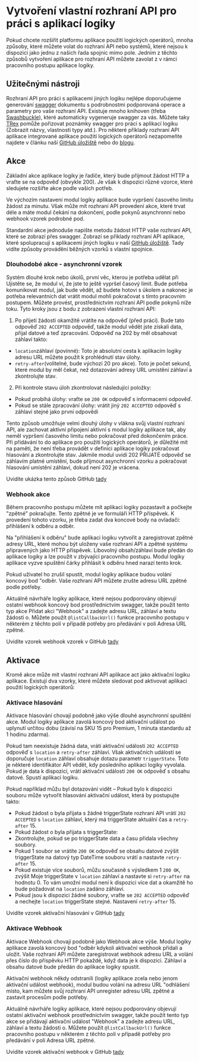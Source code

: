 <properties 
    pageTitle="Vytvoření rozhraní API pro použití logických operátorů aplikace" 
    description="Vytvoření vlastní rozhraní API pro práci s aplikací logiky" 
    authors="jeffhollan" 
    manager="dwrede" 
    editor="" 
    services="logic-apps" 
    documentationCenter=""/>

<tags
    ms.service="logic-apps"
    ms.workload="integration"
    ms.tgt_pltfrm="na"
    ms.devlang="na" 
    ms.topic="article"
    ms.date="10/18/2016"
    ms.author="jehollan"/>
    
# <a name="creating-a-custom-api-to-use-with-logic-apps"></a>Vytvoření vlastní rozhraní API pro práci s aplikací logiky

Pokud chcete rozšířit platformu aplikace použití logických operátorů, mnoha způsoby, které můžete volat do rozhraní API nebo systémů, které nejsou k dispozici jako jednu z našich řada spojnic mimo pole.  Jedním z těchto způsobů vytvoření aplikace pro rozhraní API můžete zavolat z v rámci pracovního postupu aplikace logiky.

## <a name="helpful-tools"></a>Užitečnými nástroji

Rozhraní API pro práci s aplikacemi jiných logiku nejlépe doporučujeme generování [swagger](http://swagger.io) dokumentu s podrobnostmi podporovaná operace a parametry pro vaše rozhraní API.  Existuje mnoho knihoven (třeba [Swashbuckle](https://github.com/domaindrivendev/Swashbuckle)), které automaticky vygeneruje swagger za vás.  Můžete taky [TRex](https://github.com/nihaue/TRex) pomůže pořizovat poznámky swagger pro práci s aplikací logiku (Zobrazit názvy, vlastnosti typy atd.).  Pro některé příklady rozhraní API aplikace integrované aplikace použití logických operátorů nezapomeňte najdete v článku naší [GitHub úložiště](http://github.com/logicappsio) nebo do [blogu](http://aka.ms/logicappsblog).

## <a name="actions"></a>Akce

Základní akce aplikace logiky je řadiče, který bude přijmout žádost HTTP a vraťte se na odpověď (obvykle 200).  Je však k dispozici různé vzorce, které sledujete rozšiřte akce podle vašich potřeb.

Ve výchozím nastavení modul logiky aplikace bude vypršení časového limitu žádost za minutu.  Však může mít rozhraní API provedení akce, které trvat déle a máte modul čekání na dokončení, podle pokynů asynchronní nebo webhook vzorek podrobné pod.

Standardní akce jednoduše napište metodu žádost HTTP vaše rozhraní API, které se zobrazí přes swagger.  Zobrazí se příklady rozhraní API aplikace, které spolupracují s aplikacemi jiných logiku v naší [GitHub úložiště](https://github.com/logicappsio).  Tady vidíte způsoby provádění běžných vzorků s vlastní spojnice.

### <a name="long-running-actions---async-pattern"></a>Dlouhodobé akce - asynchronní vzorek

Systém dlouhé krok nebo úkolů, první věc, kterou je potřeba udělat při Ujistěte se, že modul ví, že jste to ještě vypršel časový limit. Bude potřeba komunikovat modul, jak bude vědět, až budete hotovi s úkolem a nakonec je potřeba relevantních dat vrátit modul mohli pokračovat s tímto pracovním postupem. Můžete provést, prostřednictvím rozhraní API podle pokynů níže toku. Tyto kroky jsou z bodu z zobrazení vlastní rozhraní API:

1. Po přijetí žádosti okamžitě vrátíte na odpověď (před práci). Bude tato odpověď `202 ACCEPTED` odpověď, takže modul vědět jste získali data, přijal datové a teď zpracování. Odpověď na 202 by měl obsahovat záhlaví takto: 
 * `location`záhlaví (povinné): Toto je absolutní cesta k aplikacím logiky adresu URL můžete použít k prohlédnutí stav úlohy.
 * `retry-after`(volitelné, bude výchozí 20 pro akce). Toto je počet sekund, které modul by měl čekat, než dotazování adresy URL umístění záhlaví a zkontrolujte stav.

2. Při kontrole stavu úloh zkontrolovat následující položky: 
 * Pokud probíhá úlohy: vraťte se `200 OK` odpověď s informacemi odpověď.
 * Pokud se stále zpracování úlohy: vrátit jiný `202 ACCEPTED` odpověď s záhlaví stejné jako první odpovědi

Tento způsob umožňuje velmi dlouhý úlohy v vlákna svůj vlastní rozhraní API, ale zachovat aktivní připojení aktivní s modul logiky aplikace tak, aby neměl vypršení časového limitu nebo pokračovat před dokončením práce. Při přidávání to do aplikace pro použití logických operátorů, je důležité mít na paměti, že není třeba provádět v definici aplikace logiky pokračovat hlasování a zkontrolujte stav. Jakmile modul uvidí 202 PŘIJATÉ odpověď se záhlavím platné umístění, bude přijmout asynchronní vzorku a pokračovat hlasování umístění záhlaví, dokud není 202 je vrácena.

Uvidíte ukázka tento způsob GitHub [tady](https://github.com/jeffhollan/LogicAppsAsyncResponseSample)

### <a name="webhook-actions"></a>Webhook akce

Během pracovního postupu můžete mít aplikaci logiky pozastavit a počkejte "zpětné" pokračujte.  Tento zpětné je ve formuláři HTTP příspěvek.  K provedení tohoto vzorku, je třeba zadat dva koncové body na ovladači: přihlášení k odběru a odběr.

Na "přihlášení k odběru" bude aplikaci logiku vytvořit a zaregistrovat zpětné adresy URL, které mohou být uloženy vaše rozhraní API a zpětné systému připravených jako HTTP příspěvek.  Libovolný obsah/záhlaví bude předán do aplikace logiky a lze použít v zbývající pracovního postupu.  Modul logiky aplikace vyzve spuštění čárky přihlásit k odběru hned narazí tento krok.

Pokud uživatel ho zrušil spustit, modul logiky aplikace budou volání koncový bod "odběr.  Vaše rozhraní API můžete zrušte adresu URL zpětné podle potřeby.

Aktuálně návrháře logiky aplikace, které nejsou podporovány objevují ostatní webhook koncový bod prostřednictvím swagger, takže použít tento typ akce Přidat akci "Webhook" a zadejte adresu URL, záhlaví a textu žádosti o.  Můžete použít `@listCallbackUrl()` funkce pracovního postupu v některém z těchto polí v případě potřeby pro předávání v poli Adresa URL zpětné.

Uvidíte vzorek webhook vzorek v GitHub [tady](https://github.com/jeffhollan/LogicAppTriggersExample/blob/master/LogicAppTriggers/Controllers/WebhookTriggerController.cs)

## <a name="triggers"></a>Aktivace

Kromě akce může mít vlastní rozhraní API aplikace act jako aktivační logiku aplikace.  Existují dva vzorky, které můžete sledovat pod aktivovat aplikaci použití logických operátorů:

### <a name="polling-triggers"></a>Aktivace hlasování

Aktivace hlasování chovají podobně jako výše dlouhé asynchronní spuštění akce.  Modul logiky aplikace zavolá koncový bod aktivační událost po uplynutí určitou dobu (závisí na SKU 15 pro Premium, 1 minuta standardu až 1 hodinu zdarma).

Pokud tam neexistuje žádná data, vrátí aktivační události `202 ACCEPTED` odpověď s `location` a `retry-after` záhlaví.  Však aktivačních událostí se doporučuje `location` záhlaví obsahuje dotazu parametr `triggerState`.  Toto je některé identifikátor API vědět, kdy posledního aplikaci logiky vyvolala.  Pokud je data k dispozici, vrátí aktivační události `200 OK` odpověď s obsahu datové.  Spustí aplikaci logiku.

Pokud například můžu byl dotazování vidět – Pokud bylo k dispozici souboru může vytvořit hlasování aktivační událost, která by postupujte takto:

* Pokud žádost o byla přijata s žádné triggerState rozhraní API vrátí `202 ACCEPTED` s `location` záhlaví, který má triggerState aktuální čas a `retry-after` 15.
* Pokud žádost o byla přijata s triggerState:
 * Zkontrolujte, pokud se po triggerState data a času přidala všechny soubory. 
  * Pokud 1 soubor se vrátíte `200 OK` odpověď se obsahu datové zvýšit triggerState na datový typ DateTime souboru vrátí a nastavte `retry-after` 15.
  * Pokud existuje více souborů, můžu současně s výsledkem 1 `200 OK`, zvýšit Moje triggerState v `location` záhlaví a nastavte si `retry-after` na hodnotu 0.  To vám umožní modul není k dispozici více dat a okamžitě ho bude požadovat na `location` zadáno záhlaví.
  * Pokud jsou k dispozici žádné soubory, vraťte se `202 ACCEPTED` odpověď a nechejte `location` triggerState stejné.  Nastavení `retry-after` 15.

Uvidíte vzorek aktivační hlasování v GitHub [tady](https://github.com/jeffhollan/LogicAppTriggersExample/tree/master/LogicAppTriggers)

### <a name="webhook-triggers"></a>Aktivace Webhook

Aktivace Webhook chovají podobně jako Webhook akce výše.  Modul logiky aplikace zavolá koncový bod "odběr kdykoli aktivační webhook přidali a uložit.  Vaše rozhraní API můžete zaregistrovat webhook adresu URL a volání přes číslo do příspěvku HTTP pokaždé, když data je k dispozici.  Záhlaví a obsahu datové bude předán do aplikace logiky spustit.

Aktivační webhook někdy odstranili (logiky aplikace zcela nebo jenom aktivační událost webhook), modul budou volání na adresu URL "odhlášení místo, kam můžete svůj rozhraní API unregister adresu URL zpětné a zastavit procesům podle potřeby.

Aktuálně návrháře logiky aplikace, které nejsou podporovány objevují ostatní aktivační webhook prostřednictvím swagger, takže použít tento typ akce se přidávají aktivační událost "Webhook" a zadejte adresu URL, záhlaví a textu žádosti o.  Můžete použít `@listCallbackUrl()` funkce pracovního postupu v některém z těchto polí v případě potřeby pro předávání v poli Adresa URL zpětné.

Uvidíte vzorek aktivační webhook v GitHub [tady](https://github.com/jeffhollan/LogicAppTriggersExample/tree/master/LogicAppTriggers)